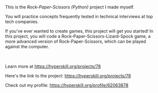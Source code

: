 This is the *Rock-Paper-Scissors (Python)* project I made myself.


<div>
<div>You will practice concepts frequently tested in technical interviews at top tech companies.</div>

<p>If you’ve ever wanted to create games, this project will get you started! In this project, you will code a Rock-Paper-Scissors-Lizard-Spock game, a more advanced version of Rock-Paper-Scissors, which can be played against the computer.</p>
</div><br/><br/>Learn more at <a href="https://hyperskill.org/projects/78?utm_source=ide&utm_medium=ide&utm_campaign=ide&utm_content=project-card">https://hyperskill.org/projects/78</a>

Here's the link to the project: https://hyperskill.org/projects/78

Check out my profile: https://hyperskill.org/profile/62063878